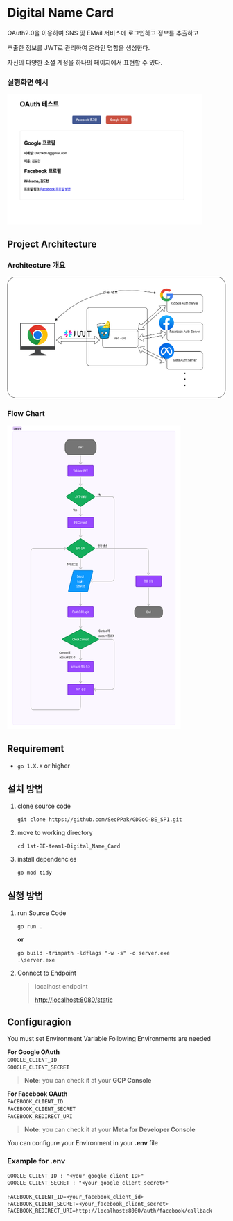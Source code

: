 # Digital Name Card
OAuth2.0을 이용하여 SNS 및 EMail 서비스에 로그인하고 정보를 추출하고

추출한 정보를 JWT로 관리하여 온라인 명함을 생성한다.

자신의 다양한 소셜 계정을 하나의 페이지에서 표현할 수 있다.   
### 실행화면 예시
<img src="https://github.com/GDG-on-Campus-KHU/1st-BE-team1-Digital_Name_Card/blob/master/example.png"  width="450" height="300"/>

## Project Architecture
### Architecture 개요
![프로젝트 구조](https://github.com/GDG-on-Campus-KHU/1st-BE-team1-Digital_Name_Card/blob/master/projectArchitecture.png)

### Flow Chart
<img src="https://github.com/GDG-on-Campus-KHU/1st-BE-team1-Digital_Name_Card/blob/master/SideProject%20Flow%20Chart.png" width="400" height="700"/>

## Requirement
- `go 1.X.X` or higher

## 설치 방법

1. clone source code
    ```
    git clone https://github.com/SeoPPak/GDGoC-BE_SP1.git
    ```
3. move to working directory
    ```
    cd 1st-BE-team1-Digital_Name_Card
    ```
4. install dependencies
    ```
    go mod tidy
    ```

## 실행 방법

1. run Source Code
    ```
    go run .
    ```
    **or**
    ```
    go build -trimpath -ldflags "-w -s" -o server.exe
    .\server.exe
    ```
    
3. Connect to Endpoint
   
    > localhost endpoint
    >
    > <http://localhost:8080/static>

## Configuragion
You must set Environment Variable
Following Environments are needed   

**For Google OAuth**   
`GOOGLE_CLIENT_ID`   
`GOOGLE_CLIENT_SECRET`   
> **Note:** you can check it at your **GCP Console**   

**For Facebook OAuth**   
`FACEBOOK_CLIENT_ID`   
`FACEBOOK_CLIENT_SECRET`   
`FACEBOOK_REDIRECT_URI`   
> **Note:** you can check it at your **Meta for Developer Console**   

You can configure your Environment in your **.env** file 

### Example for .env
```
GOOGLE_CLIENT_ID : "<your_google_client_ID>"
GOOGLE_CLIENT_SECRET : "<your_google_client_secret>"

FACEBOOK_CLIENT_ID=<your_facebook_client_id>
FACEBOOK_CLIENT_SECRET=<your_facebook_client_secret>
FACEBOOK_REDIRECT_URI=http://localhost:8080/auth/facebook/callback
```
   
    
